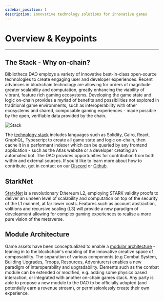 ```yaml
---
sidebar_position: 1
description: Innovative technology solutions for innovative games
---
```


# Overview & Keypoints

---

## The Stack - Why on-chain?
Bibliotheca DAO employs a variety of innovative best-in-class open-source technologies to create engaging user and developer experiences. Recent advances in blockchain technology are allowing for orders of magnitude greater scalability and computation, greatly enhancing the viability of vibrant, feature rich gaming ecosystems. Developing the game state and logic on-chain provides a myriad of benefits and possibilities not explored in traditional game environments, such as interoperability with other ecosystems and shared, composable gaming experiences - made possible by the open, verifiable data provided by the chain.

![Stack](/img/stack.png)

The [technology stack](./the-stack.md) includes languages such as Solidity, Cairo, React, GraphQL, Typescript to create all game state and logic on-chain, then cache it in a performant indexer which can be queried by any frontend application - such as the Atlas website or a developer creating an automated bot. The DAO provides opportunities for contribution from both within and external sources. If you'd like to learn more about how to contribute, get in contact on our [Discord](https://discord.gg/qjXNx4Htas) or [Github](https://github.com/BibliothecaForAdventurers/).

## StarkNet
[StarkNet](./starknet.md) is a revolutionary Ethereum L2, employing STARK validity proofs to deliver an unseen level of scalability and computation on top of the security of the L1 mainnet, at far lower costs. Features such as account abstraction, volitions and recursive scaling (L3) will provide a new paradigm of development allowing for complex gaming experiences to realise a more pure vision of the metaverse.

## Module Architecture
Game assets have been conceptualized to enable a [modular architecture](./module-architecture.md) - leaning in to the blockchain's enabling of the innovative creative space of composability. The separation of various components (e.g Combat System, Building Upgrades, Troops, Resources, Adventurers) enables a new paradigm of interoperability and upgradability. Elements such as the combat module can be extended or modified, e.g. adding some physics based interaction, or integrated with another on-chain games stack. Any party is able to propose a new module to the DAO to be officially adopted (and potentially earn a revenue stream), or permissionlessly create their own experience.




